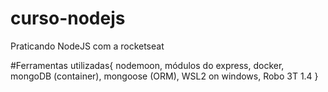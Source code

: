 # curso-nodejs
Praticando NodeJS com a rocketseat

#Ferramentas utilizadas{ 
nodemoon, 
módulos do express, 
docker, 
mongoDB (container), 
mongoose (ORM), 
WSL2 on windows, 
Robo 3T 1.4 
}
